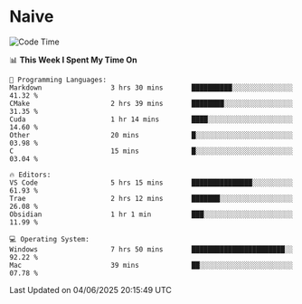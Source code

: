 # Naive
<!-- ## 日拱一卒，功不唐捐 -->
<!-- [![GitHub Streak](https://streak-stats.demolab.com/?user=XiaoXKKK)](https://git.io/streak-stats) -->
<!--START_SECTION:waka-->
![Code Time](http://img.shields.io/badge/Code%20Time-391%20hrs%201%20min-blue)

📊 **This Week I Spent My Time On** 

```text
💬 Programming Languages: 
Markdown                 3 hrs 30 mins       ██████████░░░░░░░░░░░░░░░   41.32 % 
CMake                    2 hrs 39 mins       ████████░░░░░░░░░░░░░░░░░   31.35 % 
Cuda                     1 hr 14 mins        ████░░░░░░░░░░░░░░░░░░░░░   14.60 % 
Other                    20 mins             █░░░░░░░░░░░░░░░░░░░░░░░░   03.98 % 
C                        15 mins             █░░░░░░░░░░░░░░░░░░░░░░░░   03.04 % 

🔥 Editors: 
VS Code                  5 hrs 15 mins       ███████████████░░░░░░░░░░   61.93 % 
Trae                     2 hrs 12 mins       ███████░░░░░░░░░░░░░░░░░░   26.08 % 
Obsidian                 1 hr 1 min          ███░░░░░░░░░░░░░░░░░░░░░░   11.99 % 

💻 Operating System: 
Windows                  7 hrs 50 mins       ███████████████████████░░   92.22 % 
Mac                      39 mins             ██░░░░░░░░░░░░░░░░░░░░░░░   07.78 % 
```


 Last Updated on 04/06/2025 20:15:49 UTC
<!--END_SECTION:waka-->
